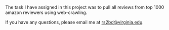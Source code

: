 The task I have assigned in this project was to pull all reviews from top 1000 amazon reviewers using web-crawling. 

If you have any questions, please email me at rs2bd@virginia.edu. 